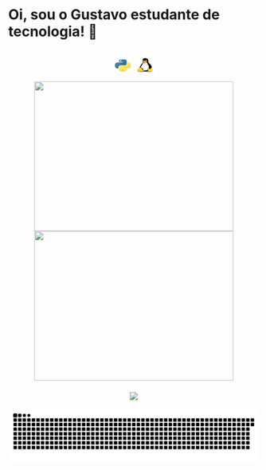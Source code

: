 # Oi, sou o Gustavo estudante de tecnologia! 🐍



<div align="center" valign="top"><br>
  <img align="center" alt="Python" height="30" width="40" src="https://raw.githubusercontent.com/devicons/devicon/master/icons/python/python-original.svg">
  <img align="center" alt="linux" height="30" width="40" src="https://raw.githubusercontent.com/devicons/devicon/master/icons/linux/linux-original.svg">
</div><br>


<div align="center">
<img align="center" height="300" width="400" src="https://cdn.discordapp.com/attachments/1102560548069060640/1102653888257081354/image.png">
  <img align="center" height="300" width="400" src="https://occ-0-58-32.1.nflxso.net/dnm/api/v6/6gmvu2hxdfnQ55LZZjyzYR4kzGk/AAAABWuydyd0Bhb1W1C8bPq-Ra5LknvKuZUrA3MVVo4q9W1NiZGXugetohoAXYLqsCo73PUNXxGP0nSCkS_vwEca2g0H5sBiYoMSlKLR.jpg?r=366">
</div>

###
<div align="center">
  <a href="https://github.com/cyberGusx">
    <img height="150em" src="https://github-readme-stats.vercel.app/api/top-langs/?username=cyberGusx&theme=tokyonight&hide_border=false&&layout=compact"/>
  </a>
</div>


![Snake animation](github-contribution-grid-snake.svg)


